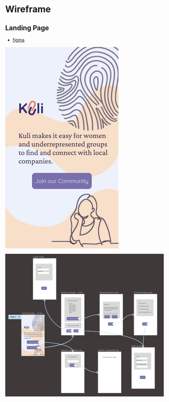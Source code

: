 # Wireframe

## Landing Page

- [figma](https://www.figma.com/file/JsIj0HOit3xMWroqWDXFwt/kuli?node-id=44%3A2)

![Landing Page](../assets/Landing%20page%20-%201st%20draft-%20Android%20Small%20-%201.png)

![kuli layout](../assets/kuli-layout.png)
